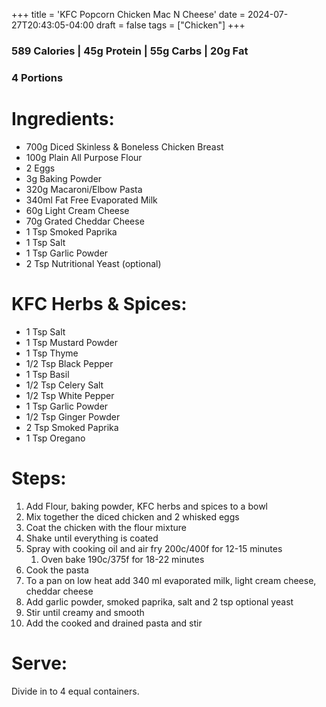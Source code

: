 +++
title = 'KFC Popcorn Chicken Mac N Cheese'
date = 2024-07-27T20:43:05-04:00
draft = false
tags = ["Chicken"]
+++

### 589 Calories | 45g Protein | 55g Carbs | 20g Fat
### 4 Portions

# Ingredients:
- 700g Diced Skinless & Boneless Chicken Breast
- 100g Plain All Purpose Flour
- 2 Eggs
- 3g Baking Powder
- 320g Macaroni/Elbow Pasta
- 340ml Fat Free Evaporated Milk
- 60g Light Cream Cheese 
- 70g Grated Cheddar Cheese
- 1 Tsp Smoked Paprika
- 1 Tsp Salt
- 1 Tsp Garlic Powder
- 2 Tsp Nutritional Yeast (optional)

# KFC Herbs & Spices:
- 1 Tsp Salt
- 1 Tsp Mustard Powder
- 1 Tsp Thyme
- 1/2 Tsp Black Pepper
- 1 Tsp Basil
- 1/2 Tsp Celery Salt
- 1/2 Tsp White Pepper
- 1 Tsp Garlic Powder
- 1/2 Tsp Ginger Powder
- 2 Tsp Smoked Paprika
- 1 Tsp Oregano


# Steps:
1. Add Flour, baking powder, KFC herbs and spices to a bowl
2. Mix together the diced chicken and 2 whisked eggs
3. Coat the chicken with the flour mixture
4. Shake until everything is coated
5. Spray with cooking oil and air fry 200c/400f for 12-15 minutes
    1. Oven bake 190c/375f for 18-22 minutes
6. Cook the pasta
7. To a pan on low heat add 340 ml evaporated milk, light cream cheese, cheddar cheese
8. Add garlic powder, smoked paprika, salt and 2 tsp optional yeast
9. Stir until creamy and smooth
10. Add the cooked and drained pasta and stir

# Serve:
Divide in to 4 equal containers.
